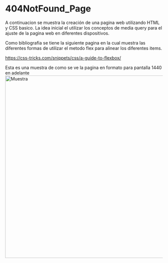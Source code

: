 # 404NotFound_Page

A continuacion se muestra la creación de una pagina web utilizando HTML y CSS basico. La idea inicial el utilizar los conceptos de media query para el ajuste de la pagina web en diferentes dispositivos. 

Como bibliografia se tiene la siguiente pagina en la cual muestra las diferentes formas de utilizar el metodo flex para alinear los diferentes items.

https://css-tricks.com/snippets/css/a-guide-to-flexbox/





Esta es una muestra de como se ve la pagina en formato para pantalla 1440 en adelante 
<img width="584" alt="Muestra" src="https://user-images.githubusercontent.com/79812118/195176149-e3527c11-d4f5-4a9e-b29b-ddbb516e6db6.png">
